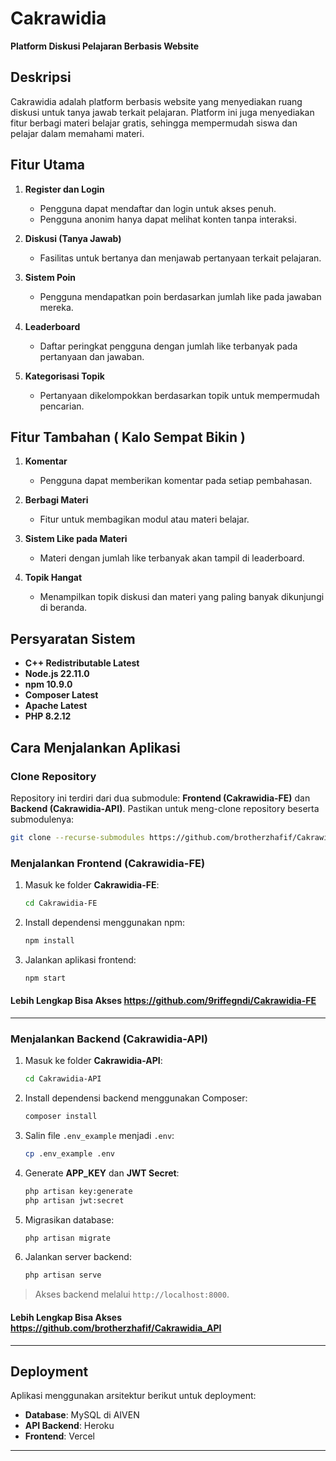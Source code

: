 # Cakrawidia  
**Platform Diskusi Pelajaran Berbasis Website**  

## Deskripsi  
Cakrawidia adalah platform berbasis website yang menyediakan ruang diskusi untuk tanya jawab terkait pelajaran. Platform ini juga menyediakan fitur berbagi materi belajar gratis, sehingga mempermudah siswa dan pelajar dalam memahami materi.  

## Fitur Utama  
1. **Register dan Login**  
   - Pengguna dapat mendaftar dan login untuk akses penuh.  
   - Pengguna anonim hanya dapat melihat konten tanpa interaksi.  

2. **Diskusi (Tanya Jawab)**  
   - Fasilitas untuk bertanya dan menjawab pertanyaan terkait pelajaran.  

3. **Sistem Poin**  
   - Pengguna mendapatkan poin berdasarkan jumlah like pada jawaban mereka.  

4. **Leaderboard**  
   - Daftar peringkat pengguna dengan jumlah like terbanyak pada pertanyaan dan jawaban.  

5. **Kategorisasi Topik**  
   - Pertanyaan dikelompokkan berdasarkan topik untuk mempermudah pencarian.  

## Fitur Tambahan ( Kalo Sempat Bikin )
1. **Komentar**   
   - Pengguna dapat memberikan komentar pada setiap pembahasan.  

2. **Berbagi Materi**  
   - Fitur untuk membagikan modul atau materi belajar.  

3. **Sistem Like pada Materi**  
   - Materi dengan jumlah like terbanyak akan tampil di leaderboard.  

4. **Topik Hangat**  
   - Menampilkan topik diskusi dan materi yang paling banyak dikunjungi di beranda.  

## Persyaratan Sistem  
- **C++ Redistributable Latest**  
- **Node.js 22.11.0**  
- **npm 10.9.0**  
- **Composer Latest**  
- **Apache Latest**  
- **PHP 8.2.12**  

## Cara Menjalankan Aplikasi  

### Clone Repository
Repository ini terdiri dari dua submodule: **Frontend (Cakrawidia-FE)** dan **Backend (Cakrawidia-API)**. Pastikan untuk meng-clone repository beserta submodulenya:  

```bash
git clone --recurse-submodules https://github.com/brotherzhafif/Cakrawidia.git
```

### Menjalankan Frontend (Cakrawidia-FE)  
1. Masuk ke folder **Cakrawidia-FE**:  
   ```bash
   cd Cakrawidia-FE
   ```  
2. Install dependensi menggunakan npm:  
   ```bash
   npm install
   ```  
3. Jalankan aplikasi frontend:  
   ```bash
   npm start
   ```  
#### Lebih Lengkap Bisa Akses https://github.com/9riffegndi/Cakrawidia-FE
---

### Menjalankan Backend (Cakrawidia-API)  
1. Masuk ke folder **Cakrawidia-API**:  
   ```bash
   cd Cakrawidia-API
   ```  
2. Install dependensi backend menggunakan Composer:  
   ```bash
   composer install
   ```  
3. Salin file `.env_example` menjadi `.env`:  
   ```bash
   cp .env_example .env
   ```  
4. Generate **APP_KEY** dan **JWT Secret**:  
   ```bash
   php artisan key:generate
   php artisan jwt:secret
   ```  
5. Migrasikan database:  
   ```bash
   php artisan migrate
   ```  
6. Jalankan server backend:  
   ```bash
   php artisan serve
   ```  

> Akses backend melalui `http://localhost:8000`.
#### Lebih Lengkap Bisa Akses https://github.com/brotherzhafif/Cakrawidia_API

---

## Deployment
Aplikasi menggunakan arsitektur berikut untuk deployment:
- **Database**: MySQL di AIVEN  
- **API Backend**: Heroku  
- **Frontend**: Vercel  
--- 